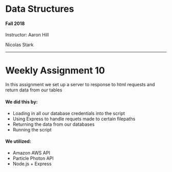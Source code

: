 # Data Structures
####  Fall 2018

Instructor: Aaron Hill

Nicolas Stark
_______________

# Weekly Assignment 10
In this assignment we set up a server to response to html requests and return data from our tables
#### We did this by:

* Loading in all our database credentials into the script
* Using Express to handle requets made to certain filepaths
* Returning the data from our databases
* Running the script

 
#### We utilized:

* Amazon AWS API
* Particle Photon API
* Node.js + Express


